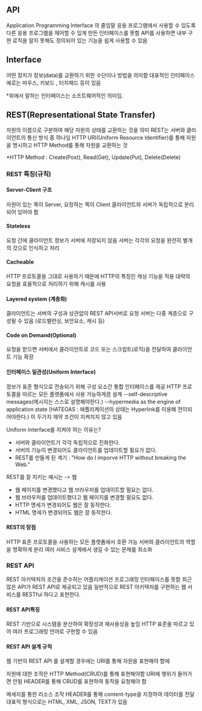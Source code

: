 ## API
Application Programming Interface 의 줄임말
응용 프로그램에서 사용할 수 있도록 다른 응용 프로그램을 제어할 수 있게 만든 인터페이스를 뜻함
API를 사용하면 내부 구현 로직을 알지 못해도 정의되어 있는 기능을 쉽게 사용할 수 있음

## Interface
어떤 장치가 정보(data)를 교환하기 위한 수단이나 방법을 의미함
대표적인 인터페이스 예로는 마우스, 키보드 , 터치패드 등이 있음

*위에서 말하는 인터페이스는 소프트웨어적인 의미임.

## REST(Representational State Transfer)
자원의 이름으로 구분하여 해당 자원의 상태를 교환하는 것을 의미
REST는 서버와 클라이언트의 통신 방식 중 하나임
HTTP URI(Uniform Resource Identifier)를 통해 자원을 명시하고 HTTP Method를 통해 자원을 교환하는 것

*HTTP Method : Create(Post), Read(Get), Update(Put), Delete(Delete)

### REST 특징(규칙)
#### Server-Client 구조
자원이 있는 쪽이 Server, 요청하는 쪽이 Client
클라이언트와 서버가 독립적으로 분리되어 있어야 함

#### Stateless
요청 간에 클라이언트 정보가 서버에 저장되지 않음
서버는 각각의 요청을 완전히 별개의 것으로 인식하고 처리

#### Cacheable
HTTP 프로토콜을 그대로 사용하기 때문에 HTTP의 특징인 캐싱 기능을 적용
대략의 요청을 효율적으로 처리하기 위해 캐시를 사용

#### Layered system (계층화)
클라이언트는 서버의 구성과 상관없이 REST API서버로 요청
서버는 다중 계층으로 구성될 수 있음 (로드밸런싱, 보안요소, 캐시 등)

#### Code on Demand(Optional)
요청을 받으면 서버에서 클라이언트로 코드 또는 스크립트(로직)을 전달하여 클라이언트 기능 확장

#### 인터페이스 일관성(Uniform Interface)
정보가 표준 형식으로 전송되기 위해 구성 요소간 통합 인터페이스를 제공 HTTP 프로토콜을 따르는 모든 플랫폼에서 사용 가능하게끔 설계
--self-descriptive messages(메시지는 스스로 설명해야한다.)
--hypermedia as the engine of application state (HATEOAS : 애플리케이션의 상태는 Hyperlink를 이용해 전이되어야한다.)
이 두가지 제약 조건이 지켜지지 않고 있음

Uniform Interface를 지켜야 하는 이유는?
- 서버와 클라이언트가 각각 독립적으로 진화한다.
- 서버의 기능이 변경되어도 클라이언트를 업데이트할 필요가 없다.
- REST를 만들게 된 계기 : "How do I imporve HTTP without breaking the Web."

REST를 잘 지키는 예시는 -> 웹
- 웹 페이지를 변경했다고 웹 브라우저를 업데이트할 필요는 없다.
- 웹 브라우저를 업데이트했다고 웹 페이지를 변경할 필요도 없다.
- HTTP 명세가 변경되어도 웹은 잘 동작한다.
- HTML 명세가 변경되어도 웹은 잘 동작한다.

#### REST의 장점
HTTP 표준 프로토콜을 사용하는 모든 플랫폼에서 호환 가능
서버와 클라이언트의 역할을 명확하게 분리
여러 서비스 설계에서 생길 수 있는 문제를 최소화

### REST API
REST 아키텍처의 조건을 준수하는 어플리케이션 프로그래밍 인터페이스를 뜻함
최근 많은 API가 REST API로 제공되고 있음
일반적으로 REST 아키텍처를 구현하는 웹 서비스를 RESTful 하다고 표현한다.

#### REST API특징
REST 기반으로 시스템을 분산하여 확장성과 재사용성을 높임
HTTP 표준을 따르고 있어 여러 프로그래밍 언어로 구현할 수 있음

#### REST API 설계 규칙
웹 기반의 REST API 를 설계할 경우에는 URI를 통해 자원을 표현해야 함에

자원에 대한 조작은 HTTP Method(CRUD)를 통해 표현해야함 
  URI에 행위가 들어가면 안됨
  HEADER를 통해 CRUD를 표현하여 동작을 요청해야 함

메세지를 통한 리소스 조작
  HEADER를 통해 content-type을 지정하여 데이터를 전달
  대표적 형식으로는 HTML, XML, JSON, TEXT가 있음
